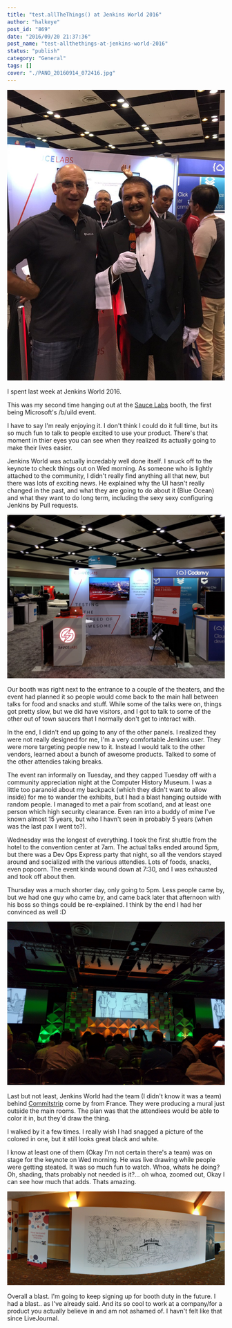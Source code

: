 ```yaml
---
title: "test.allTheThings() at Jenkins World 2016"
author: "halkeye"
post_id: "869"
date: "2016/09/20 21:37:36"
post_name: "test-allthethings-at-jenkins-world-2016"
status: "publish"
category: "General"
tags: []
cover: "./PANO_20160914_072416.jpg"
---
```

![CsXFwi9UMAA-2vI](./CsXFwi9UMAA-2vI.jpg)

I spent last week at Jenkins World 2016.

This was my second time hanging out at the [Sauce Labs](https://saucelabs.com) booth, the first being Microsoft's /b/uild event.

I have to say I'm realy enjoying it. I don't think I could do it full time, but its so much fun to talk to people excited to use your product. There's that moment in thier eyes you can see when they realized its actually going to make their lives easier.

Jenkins World was actually incredably well done itself. I snuck off to the keynote to check things out on Wed morning. As someone who is lightly attached to the community, I didn't really find anything all that new, but there was lots of exciting news. He explained why the UI hasn't really changed in the past, and what they are going to do about it (Blue Ocean) and what they want to do long term, including the sexy sexy configuring Jenkins by Pull requests.

![IMG_20160914_074254](./IMG_20160914_074254.jpg)

Our booth was right next to the entrance to a couple of the theaters, and the event had planned it so people would come back to the main hall between talks for food and snacks and stuff. While some of the talks were on, things got pretty slow, but we did have visitors, and I got to talk to some of the other out of town saucers that I normally don't get to interact with.

In the end, I didn't end up going to any of the other panels. I realized they were not really designed for me, I'm a very comfortable Jenkins user. They were more targeting people new to it. Instead I would talk to the other vendors, learned about a bunch of awesome products. Talked to some of the other attendies taking breaks.

The event ran informally on Tuesday, and they capped Tuesday off with a community appreciation night at the Computer History Museum. I was a little too paranoid about my backpack (which they didn't want to allow inside) for me to wander the exhibits, but I had a blast hanging outside with random people. I managed to met a pair from scotland, and at least one person which high security clearance. Even ran into a buddy of mine I've known almost 15 years, but who I havn't seen in probably 5 years (when was the last pax I went to?).

Wednesday was the longest of everything. I took the first shuttle from the hotel to the convention center at 7am. The actual talks ended around 5pm, but there was a Dev Ops Express party that night, so all the vendors stayed around and socialized with the various attendies. Lots of foods, snacks, even popcorn. The event kinda wound down at 7:30, and I was exhausted and took off about then.

Thursday was a much shorter day, only going to 5pm. Less people came by, but we had one guy who came by, and came back later that afternoon with his boss so things could be re-explained. I think by the end I had her convinced as well :D

![IMG_20160914_085904.jpg](./IMG_20160914_085904.jpg)

Last but not least, Jenkins World had the team (I didn't know it was a team) behind [Commitstrip](https://www.commitstrip.com/en/?) come by from France. They were producing a mural just outside the main rooms. The plan was that the attendiees would be able to color it in, but they'd draw the thing.

I walked by it a few times. I really wish I had snagged a picture of the colored in one, but it still looks great black and white.

I know at least one of them (Okay I'm not certain there's a team) was on stage for the keynote on Wed morning. He was live drawing while people were getting steated. It was so much fun to watch. Whoa, whats he doing? Oh, shading, thats probably not needed is it?... oh whoa, zoomed out, Okay I can see how much that adds. Thats amazing.

![PANO_20160914_072416.jpg](./PANO_20160914_072416.jpg)

Overall a blast. I'm going to keep signing up for booth duty in the future. I had a blast.. as I've already said. And its so cool to work at a company/for a product you actually believe in and am not ashamed of. I havn't felt like that since LiveJournal.
